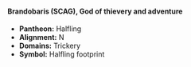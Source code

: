 #### Brandobaris (SCAG), God of thievery and adventure
- **Pantheon:** Halfling
- **Alignment:** N
- **Domains:** Trickery
- **Symbol:** Halfling footprint
